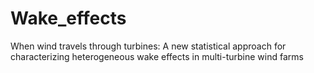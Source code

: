 # Wake_effects
When wind travels through turbines: A new statistical approach for characterizing heterogeneous wake effects in multi-turbine wind farms
